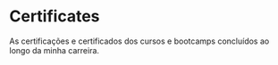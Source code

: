 # Certificates

As certificações e certificados dos cursos e bootcamps concluídos ao longo da minha carreira.
